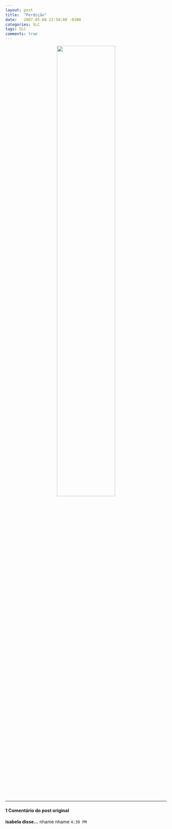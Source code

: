 ```yaml
---
layout: post
title:  "Perdição"
date:   2007-05-08 22:58:00 -0300
categories: SLC
tags: SLC
comments: true
---
```


<center><img class="post-image" src="/blog/images/cheesecakebn.jpg" style="width: 60%;" /></center>

---

#### 1 Comentário do post original

**isabela disse...**
nhame nhame  `4:39 PM`  

